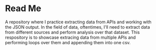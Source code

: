 # Read Me
A repository where I practice extracting data from APIs and working with the JSON output. In the field of data, oftentimes, I'll need to extract data from different sources and perform analysis over that dataset. This respository is to showcase extracing data from multiple APIs and performing loops over them and appending them into one csv.
